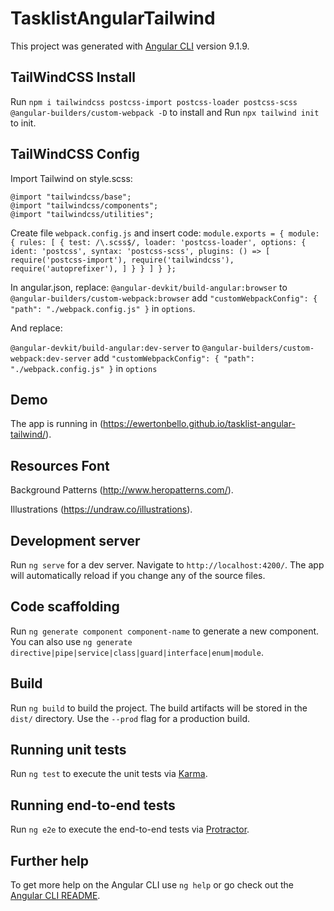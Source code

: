 # TasklistAngularTailwind

This project was generated with [Angular CLI](https://github.com/angular/angular-cli) version 9.1.9.

## TailWindCSS Install

Run `npm i tailwindcss postcss-import postcss-loader postcss-scss @angular-builders/custom-webpack -D` to install and Run `npx tailwind init` to init.

## TailWindCSS Config

Import Tailwind on style.scss:
```
@import "tailwindcss/base";
@import "tailwindcss/components";
@import "tailwindcss/utilities";

```

Create file `webpack.config.js` and insert code:
	```
	module.exports = {
	    module: {
		      rules: [
		        {
		          test: /\.scss$/,
		          loader: 'postcss-loader',
		          options: {
		            ident: 'postcss',
		            syntax: 'postcss-scss',
		            plugins: () => [
		              require('postcss-import'),
		              require('tailwindcss'),
		              require('autoprefixer'),
		            ]
		         }
		       }
		    ]
		}
	};
	``` 

In angular.json, replace: 
`@angular-devkit/build-angular:browser` to `@angular-builders/custom-webpack:browser`
add ```"customWebpackConfig": {
              "path": "./webpack.config.js"
            }``` in `options`.

And replace: 

`@angular-devkit/build-angular:dev-server` to `@angular-builders/custom-webpack:dev-server`
add ```"customWebpackConfig": {
              "path": "./webpack.config.js"
            }``` in `options`

## Demo

The app is running in (https://ewertonbello.github.io/tasklist-angular-tailwind/).

## Resources Font

Background Patterns (http://www.heropatterns.com/).

Illustrations (https://undraw.co/illustrations).

## Development server

Run `ng serve` for a dev server. Navigate to `http://localhost:4200/`. The app will automatically reload if you change any of the source files.

## Code scaffolding

Run `ng generate component component-name` to generate a new component. You can also use `ng generate directive|pipe|service|class|guard|interface|enum|module`.

## Build

Run `ng build` to build the project. The build artifacts will be stored in the `dist/` directory. Use the `--prod` flag for a production build.

## Running unit tests

Run `ng test` to execute the unit tests via [Karma](https://karma-runner.github.io).

## Running end-to-end tests

Run `ng e2e` to execute the end-to-end tests via [Protractor](http://www.protractortest.org/).

## Further help

To get more help on the Angular CLI use `ng help` or go check out the [Angular CLI README](https://github.com/angular/angular-cli/blob/master/README.md).
